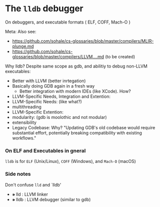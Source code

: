 # The `lldb` debugger
On debuggers, and executable formats ( ELF, COFF, Mach-O )

Meta:
Also see:
* https://github.com/sohale/cs-glossaries/blob/master/compilers/MLIR-plunge.md
* https://github.com/sohale/cs-glossaries/blob/master/compilers/LLVM....md (to be created)

Why lldb? Despite same scope as gdb, and abilitiy to debug non-LLVM executables:
* Better with LLVM (better inrtegation)
* Basically doing GDB again in a fresh way
   * Better integration with modern IDEs (like XCode). How?
* LLVM-Specific Needs, Integration and Extention:
* LLVM-Specific Needs: (like what?)
* multithreading
* LLVM-Specific Extention:
* modularity: (gdb is moolothic and not modular)
* extensibility
* Legacy Codebase: Why? "Updating GDB's old codebase would require substantial effort, potentially breaking compatibility with existing workflows."


### On ELF and Executables in gneral
`lldb` is for `ELF` (Unix/Linux), `COFF` (Windows), and `Mach-O` (macOS)

### Side notes

Don't confuse `lld` and `lldb'
* ⁍ lld : LLVM linker 
* ⁍ lldb : LLVM debugger (similar to gdb)
